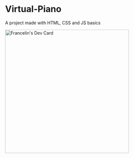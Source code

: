 # Virtual-Piano
A project made with HTML, CSS and JS basics

<a href="https://app.daily.dev/TFrancelin"><img src="https://api.daily.dev/devcards/1cf0ef3db0fa4f038b86744860ec0988.png?r=fg2" width="400" alt="Francelin's Dev Card"/></a>
